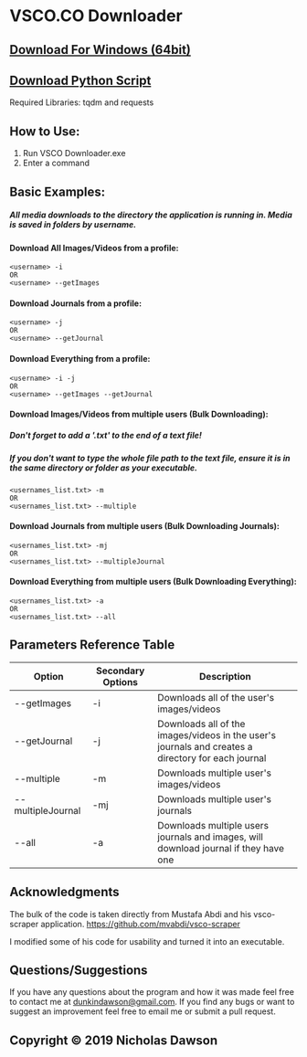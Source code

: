 # VSCO.CO Downloader

## [Download For Windows (64bit)](https://github.com/NicholasDawson/VSCO-Downloader/raw/master/VSCO%20Downloader.exe "Download")
## [Download Python Script](https://github.com/NicholasDawson/VSCO-Downloader/raw/master/vscoscrape.py "Download")
Required Libraries: tqdm and requests

## How to Use:
 1. Run VSCO Downloader.exe
 2. Enter a command

## Basic Examples:

##### All media downloads to the directory the application is running in. Media is saved in folders by username.

#### Download All Images/Videos from a profile:
```
<username> -i
OR
<username> --getImages
```

#### Download Journals from a profile:
```
<username> -j
OR
<username> --getJournal
```

#### Download Everything from a profile:
```
<username> -i -j
OR
<username> --getImages --getJournal
```

#### Download Images/Videos from multiple users (Bulk Downloading):
##### Don't forget to add a '.txt' to the end of a text file!

##### If you don't want to type the whole file path to the text file, ensure it is in the same directory or folder as your executable.
```
<usernames_list.txt> -m
OR
<usernames_list.txt> --multiple
```

#### Download Journals from multiple users (Bulk Downloading Journals):
```
<usernames_list.txt> -mj
OR
<usernames_list.txt> --multipleJournal
```

#### Download Everything from multiple users (Bulk Downloading Everything):
```
<usernames_list.txt> -a
OR
<usernames_list.txt> --all
```
## Parameters Reference Table

Option | Secondary Options | Description
------ | ------------- | -----------
--getImages | -i | Downloads all of the user's images/videos
--getJournal | -j | Downloads all of the images/videos in the user's journals and creates a directory for each journal
--multiple | -m | Downloads multiple user's images/videos
--multipleJournal | -mj | Downloads multiple user's journals
--all | -a | Downloads multiple users journals and images, will download journal if they have one

## Acknowledgments
The bulk of the code is taken directly from Mustafa Abdi and his vsco-scraper application.
https://github.com/mvabdi/vsco-scraper

I modified some of his code for usability and turned it into an executable.

## Questions/Suggestions
If you have any questions about the program and how it was made feel free to contact me at dunkindawson@gmail.com.
If you find any bugs or want to suggest an improvement feel free to email me or submit a pull request.

## Copyright &copy; 2019 Nicholas Dawson
